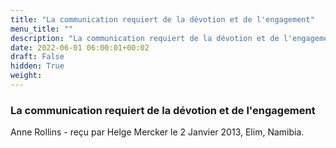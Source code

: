 ```yaml
---
title: "La communication requiert de la dévotion et de l'engagement"
menu_title: ""
description: "La communication requiert de la dévotion et de l'engagement"
date: 2022-06-01 06:00:01+00:02
draft: False
hidden: True
weight:
---
```

### La communication requiert de la dévotion et de l'engagement

Anne Rollins - reçu par Helge Mercker le 2 Janvier 2013, Elim, Namibia.



